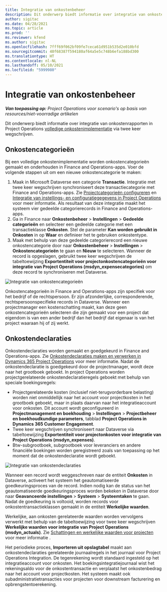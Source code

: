 ```yaml
---
title: Integratie van onkostenbeheer
description: Dit onderwerp biedt informatie over integratie van onkostenrapporten in Project Operations via twee keer wegschrijven.
author: sigitac
ms.date: 04/28/2021
ms.topic: article
ms.prod: ''
ms.reviewer: kfend
ms.author: sigitac
ms.openlocfilehash: 7fff69f062bf09fe7ceca61d951b535d2e010bfd
ms.sourcegitcommit: 40f68387f594180af64a5e5c748b6efa188bd300
ms.translationtype: HT
ms.contentlocale: nl-NL
ms.lasthandoff: 05/10/2021
ms.locfileid: "5999980"
---
```

# <a name="expense-management-integration"></a>Integratie van onkostenbeheer

_**Van toepassing op:** Project Operations voor scenario's op basis van resources/niet-voorradige artikelen_

Dit onderwerp biedt informatie over integratie van onkostenrapporten in Project Operations [volledige onkostenimplementatie](../expense/expense-overview.md) via twee keer wegschrijven.

## <a name="expense-categories"></a>Onkostencategorieën

Bij een volledige onkostenimplementatie worden onkostencategorieën gemaakt en onderhouden in Finance and Operations-apps. Voer de volgende stappen uit om een nieuwe onkostencategorie te maken:

1. Maak in Microsoft Dataverse een categorie **Transactie**. Integratie met twee keer wegschrijven synchroniseert deze transactiecategorie met Finance and Operations-apps. Zie [Projectcategorieën configureren](/dynamics365/project-operations/project-accounting/configure-project-categories) en [Integratie van instellings- en configuratiegegevens in Project Operations](resource-dual-write-setup-integration.md) voor meer informatie. Als resultaat van deze integratie maakt het systeem vier gedeelde categorierecords in Finance and Operations-apps.
2. Ga in Finance naar **Onkostenbeheer** > **Instellingen** > **Gedeelde categorieën** en selecteer een gedeelde categorie met een transactieklasse **Onkosten**. Stel de parameter **Kan worden gebruikt in Onkosten** in op **Waar** en definieer het te gebruiken onkostentype.
3. Maak met behulp van deze gedeelde categorierecord een nieuwe onkostencategorie door naar **Onkostenbeheer** > **Instellingen** > **Onkostencategorieën** te gaan en **Nieuw** te selecteren. Wanneer de record is opgeslagen, gebruikt twee keer wegschrijven de tabeltoewijzing **Exportentiteit voor projectonkostencategorieën voor integratie van Project Operations (msdyn\_expensecategories)** om deze record te synchroniseren met Dataverse.

  ![Integratie van onkostencategorieën](./media/DW6ExpenseCategories.png)

Onkostencategorieën in Finance and Operations-apps zijn specifiek voor het bedrijf of de rechtspersoon. Er zijn afzonderlijke, corresponderende, rechtspersoonspecifieke records in Dataverse. Wanneer een projectmanager een kostenschatting maakt, kan deze geen onkostencategorieën selecteren die zijn gemaakt voor een project dat eigendom is van een ander bedrijf dan het bedrijf dat eigenaar is van het project waaraan hij of zij werkt. 

## <a name="expense-reports"></a>Onkostendeclaraties

Onkostendeclaraties worden gemaakt en goedgekeurd in Finance and Operations-apps. Zie [Onkostendeclaraties maken en verwerken in Dynamics 365 Project Operations](/learn/modules/create-process-expense-reports/) voor meer informatie. Nadat de onkostendeclaratie is goedgekeurd door de projectmanager, wordt deze naar het grootboek geboekt. In project Operations worden projectgerelateerde onkostendeclaratieregels geboekt met behulp van speciale boekingsregels:

  - Projectgerelateerde kosten (inclusief niet-terugvorderbare belasting) worden niet onmiddellijk naar het account voor projectkosten in het grootboek geboekt, maar in plaats daarvan naar het integratieaccount voor onkosten. Dit account wordt geconfigureerd in **Projectmanagement en boekhouding** > **Instellingen** > **Projectbeheer en boekhoudkundige parameters**, tabblad **Project Operations in Dynamics 365 Customer Engagement**.
  - Twee keer wegschrijven synchroniseert naar Dataverse via tabeltoewijzing **Exportentiteit voor projectonkosten voor integratie van Project Operations (msdyn\_expenses)**.
  - Btw-subgrootboek, subgrootboek voor leveranciers en andere financiële boekingen worden geregistreerd zoals van toepassing op het moment dat de onkostendeclaratie wordt geboekt.

  ![Integratie van onkostendeclaraties](./media/DW6ExpenseReports.png)

Wanneer een record wordt weggeschreven naar de entiteit **Onkosten** in Dataverse, activeert het systeem het geautomatiseerde goedkeuringsproces van de record. Indien nodig kan de status van het geautomatiseerde goedkeuringsproces worden bekeken in Dataverse door naar **Geavanceerde instellingen** > **Systeem** > **Systeemtaken** te gaan. Nadat de goedkeuring is voltooid, worden records voor onkostentransactieklassen gemaakt in de entiteit **Werkelijke waarden**.

Werkelijke, aan onkosten gerelateerde waarden worden vervolgens verwerkt met behulp van de tabeltoewijzing voor twee keer wegschrijven **Werkelijke waarden voor integratie van Project Operations (msdyn\_actuals)**. Zie [Schattingen en werkelijke waarden voor projecten](resource-dual-write-estimates-actuals.md) voor meer informatie .

Het periodieke proces, **Importeren uit opslagtabel** maakt aan onkostendeclaraties gerelateerde journaalregels in het journaal voor Project Operations Integration. De tegenrekening wordt standaard ingesteld op het integratieaccount voor onkosten. Het boekingsintegratiejournaal wist het rekeningsaldo voor de onkostentransactie en verplaatst het onkostenbedrag naar het account voor projectkosten. Het systeem maakt ook subadministratietransacties voor projecten voor downstream facturering en opbrengstentoerekening.
